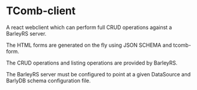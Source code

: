 # TComb-client

A react webclient which can perform full CRUD operations against a BarleyRS server. 

The HTML forms are generated on the fly using JSON SCHEMA and tcomb-form.

The CRUD operations and listing operations are provided by BarleyRS.

The BarleyRS server must be configured to point at a given DataSource and BarlyDB schema configuration file.
